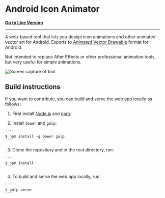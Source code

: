 # Android Icon Animator

**[Go to Live Version](https://romannurik.github.io/AndroidIconAnimator/)**

-----

A web-based tool that lets you design icon animations and other animated vector art for Android.
Exports to [Animated Vector Drawable](https://developer.android.com/reference/android/graphics/drawable/AnimatedVectorDrawable.html)
format for Android.

Not intended to replace After Effects or other professional animation tools, but very useful for
simple animations.

![Screen capture of tool](https://github.com/romannurik/AndroidIconAnimator/blob/master/art/screencap.gif)

## Build instructions

If you want to contribute, you can build and serve the web app locally as follows:

  1. First install [Node.js](https://nodejs.org/) and [npm](https://www.npmjs.com/).

  2. Install `bower` and `gulp`:

    ```
    $ npm install -g bower gulp
    ```

  3. Clone the repository and in the root directory, run:

    ```
    $ npm install
    ```

  4. To build and serve the web app locally, run:

    ```
    $ gulp serve
    ```
